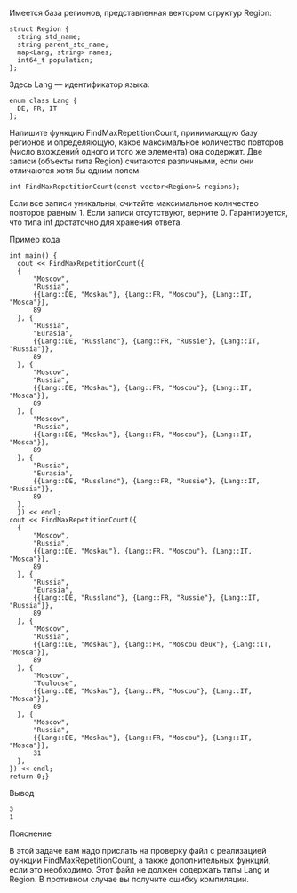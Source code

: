 Имеется база регионов, представленная вектором структур Region:

	struct Region {
	  string std_name;
	  string parent_std_name;
	  map<Lang, string> names;
	  int64_t population;
	};

Здесь Lang — идентификатор языка:

	enum class Lang {
	  DE, FR, IT
	};

Напишите функцию FindMaxRepetitionCount, принимающую базу регионов и определяющую, какое максимальное количество повторов (число вхождений одного и того же элемента) она содержит. Две записи (объекты типа Region) считаются различными, если они отличаются хотя бы одним полем.

	int FindMaxRepetitionCount(const vector<Region>& regions);

Если все записи уникальны, считайте максимальное количество повторов равным 1. Если записи отсутствуют, верните 0. Гарантируется, что типа int достаточно для хранения ответа.

Пример кода

	int main() {
	  cout << FindMaxRepetitionCount({
      {
          "Moscow",
          "Russia",
          {{Lang::DE, "Moskau"}, {Lang::FR, "Moscou"}, {Lang::IT, "Mosca"}},
          89
      }, {
          "Russia",
          "Eurasia",
          {{Lang::DE, "Russland"}, {Lang::FR, "Russie"}, {Lang::IT, "Russia"}},
          89
      }, {
          "Moscow",
          "Russia",
          {{Lang::DE, "Moskau"}, {Lang::FR, "Moscou"}, {Lang::IT, "Mosca"}},
          89
      }, {
          "Moscow",
          "Russia",
          {{Lang::DE, "Moskau"}, {Lang::FR, "Moscou"}, {Lang::IT, "Mosca"}},
          89
      }, {
          "Russia",
          "Eurasia",
          {{Lang::DE, "Russland"}, {Lang::FR, "Russie"}, {Lang::IT, "Russia"}},
          89
      },
      }) << endl;
	cout << FindMaxRepetitionCount({
      {
          "Moscow",
          "Russia",
          {{Lang::DE, "Moskau"}, {Lang::FR, "Moscou"}, {Lang::IT, "Mosca"}},
          89
      }, {
          "Russia",
          "Eurasia",
          {{Lang::DE, "Russland"}, {Lang::FR, "Russie"}, {Lang::IT, "Russia"}},
          89
      }, {
          "Moscow",
          "Russia",
          {{Lang::DE, "Moskau"}, {Lang::FR, "Moscou deux"}, {Lang::IT, "Mosca"}},
          89
      }, {
          "Moscow",
          "Toulouse",
          {{Lang::DE, "Moskau"}, {Lang::FR, "Moscou"}, {Lang::IT, "Mosca"}},
          89
      }, {
          "Moscow",
          "Russia",
          {{Lang::DE, "Moskau"}, {Lang::FR, "Moscou"}, {Lang::IT, "Mosca"}},
          31
      },
	}) << endl;
	return 0;}

Вывод

	3
	1

Пояснение

В этой задаче вам надо прислать на проверку файл с реализацией функции FindMaxRepetitionCount, а также дополнительных функций, если это необходимо. Этот файл не должен содержать типы Lang и Region. В противном случае вы получите ошибку компиляции.